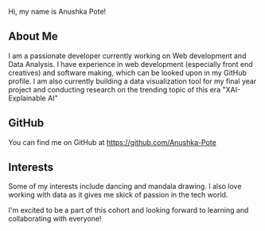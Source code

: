 Hi, my name is Anushka Pote!

## About Me
I am a passionate developer currently working on Web development and Data Analysis. I have experience in web development (especially front end creatives) and software making, which can be looked upon in my GitHub profile. I am also currently building a data visualization tool for my final year project and conducting research on the trending topic of this era "XAI-Explainable AI"

## GitHub
You can find me on GitHub at https://github.com/Anushka-Pote

## Interests
Some of my interests include dancing and mandala drawing. I also love working with data as it gives me skick of passion in the tech world. 

I'm excited to be a part of this cohort and looking forward to learning and collaborating with everyone!
